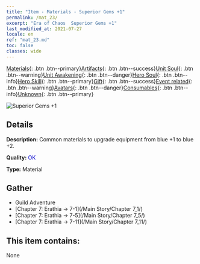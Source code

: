 ```yaml
---
title: "Item - Materials - Superior Gems +1"
permalink: /mat_23/
excerpt: "Era of Chaos  Superior Gems +1"
last_modified_at: 2021-07-27
locale: en
ref: "mat_23.md"
toc: false
classes: wide
---
```

 [Materials](/Items/){: .btn .btn--primary}[Artifacts](/Items/Artifacts/){: .btn .btn--success}[Unit Soul](/Items/UnitSoul/){: .btn .btn--warning}[Unit Awakening](/Items/UnitAwakening/){: .btn .btn--danger}[Hero Soul](/Items/HeroSoul/){: .btn .btn--info}[Hero Skill](/Items/HeroSkill/){: .btn .btn--primary}[Gift](/Items/Gift/){: .btn .btn--success}[Event related](/Items/Events/){: .btn .btn--warning}[Avatars](/Items/Avatars/){: .btn .btn--danger}[Consumables](/Items/Consumables/){: .btn .btn--info}[Unknown](/Items/Unknown/){: .btn .btn--primary}

 ![Superior Gems +1](/images/t/i_cailiao_baoshi1.png)

## Details
 **Description:** Common materials to upgrade equipment from blue +1 to blue +2.

 **Quality:** <span style="color: #0000CD">OK</span>

 **Type:** Material

## Gather

*    Guild Adventure 
*    [Chapter 7: Erathia -> 7-1](/Main Story/Chapter 7_1/) 
*    [Chapter 7: Erathia -> 7-5](/Main Story/Chapter 7_5/) 
*    [Chapter 7: Erathia -> 7-11](/Main Story/Chapter 7_11/) 

## This item contains:

  None

